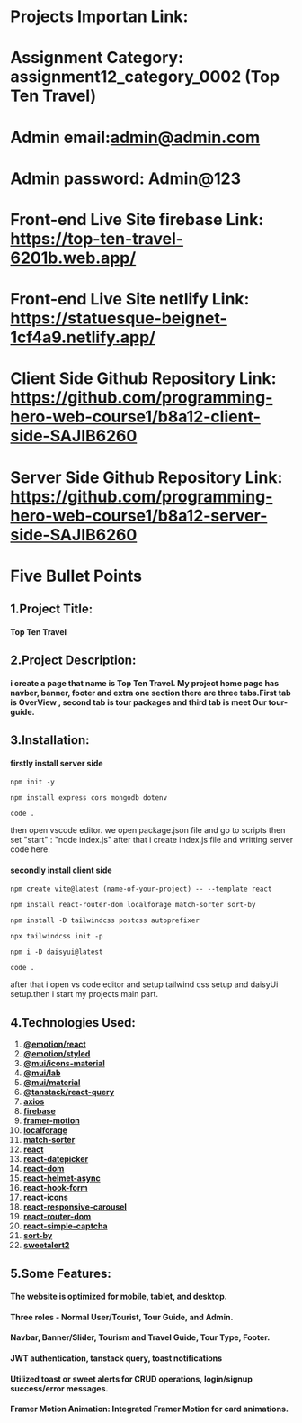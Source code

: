 # Projects Importan Link:
# Assignment Category: assignment12_category_0002 (Top Ten Travel)
# Admin email:admin@admin.com
# Admin password: Admin@123
# Front-end Live Site firebase Link: https://top-ten-travel-6201b.web.app/
# Front-end Live Site netlify Link: https://statuesque-beignet-1cf4a9.netlify.app/
# Client Side Github Repository Link: https://github.com/programming-hero-web-course1/b8a12-client-side-SAJIB6260
# Server Side Github Repository Link: https://github.com/programming-hero-web-course1/b8a12-server-side-SAJIB6260


# Five  Bullet Points

## 1.Project Title:
#### Top Ten Travel

## 2.Project Description:
#### i create a page that name is Top Ten Travel. My project home page has navber, banner, footer and extra one section there are three tabs.First tab is OverView , second tab is tour packages and third tab is meet Our tour-guide. 

## 3.Installation:
#### firstly install server side 
<div class="mockup-code">
  <pre data-prefix="$"><code>npm init -y</code></pre>
  <pre data-prefix="$"><code>npm install express cors mongodb dotenv</code></pre>
  <pre data-prefix="$"><code>code .</code></pre>
</div>

then open vscode editor. we open package.json file and go to scripts then set "start" : "node index.js"
after that i create index.js file and writting server code here.

#### secondly install client side 
<div class="mockup-code">
  <pre data-prefix="$"><code>npm create vite@latest (name-of-your-project) -- --template react</code></pre>
  <pre data-prefix="$"><code>npm install react-router-dom localforage match-sorter sort-by</code></pre>
  <pre data-prefix="$"><code>npm install -D tailwindcss postcss autoprefixer</code></pre>
  <pre data-prefix="$"><code>npx tailwindcss init -p</code></pre>
  <pre data-prefix="$"><code>npm i -D daisyui@latest</code></pre>
  <pre data-prefix="$"><code>code .</code></pre>
</div>

after that i open vs code editor and setup tailwind css setup and daisyUi setup.then i start my projects main part.


## 4.Technologies Used:

1. **[@emotion/react](https://www.npmjs.com/package/@emotion/react)**
2. **[@emotion/styled](https://www.npmjs.com/package/@emotion/styled)**
3. **[@mui/icons-material](https://www.npmjs.com/package/@mui/icons-material)**
4. **[@mui/lab](https://www.npmjs.com/package/@mui/lab)**
5. **[@mui/material](https://www.npmjs.com/package/@mui/material)**
6. **[@tanstack/react-query](https://www.npmjs.com/package/@tanstack/react-query)**
7. **[axios](https://www.npmjs.com/package/axios)**
8. **[firebase](https://www.npmjs.com/package/firebase)**
9. **[framer-motion](https://www.npmjs.com/package/framer-motion)**
10. **[localforage](https://www.npmjs.com/package/localforage)**
11. **[match-sorter](https://www.npmjs.com/package/match-sorter)**
12. **[react](https://www.npmjs.com/package/react)**
13. **[react-datepicker](https://www.npmjs.com/package/react-datepicker)**
14. **[react-dom](https://www.npmjs.com/package/react-dom)**
15. **[react-helmet-async](https://www.npmjs.com/package/react-helmet-async)**
16. **[react-hook-form](https://www.npmjs.com/package/react-hook-form)**
17. **[react-icons](https://www.npmjs.com/package/react-icons)**
18. **[react-responsive-carousel](https://www.npmjs.com/package/react-responsive-carousel)**
19. **[react-router-dom](https://www.npmjs.com/package/react-router-dom)**
20. **[react-simple-captcha](https://www.npmjs.com/package/react-simple-captcha)**
21. **[sort-by](https://www.npmjs.com/package/sort-by)**
22. **[sweetalert2](https://www.npmjs.com/package/sweetalert2)**



## 5.Some Features:
#### The website is optimized for mobile, tablet, and desktop.
#### Three roles - Normal User/Tourist, Tour Guide, and Admin.
#### Navbar, Banner/Slider, Tourism and Travel Guide, Tour Type, Footer.
#### JWT authentication, tanstack query, toast notifications
#### Utilized toast or sweet alerts for CRUD operations, login/signup success/error messages.
#### Framer Motion Animation: Integrated Framer Motion for card animations.
